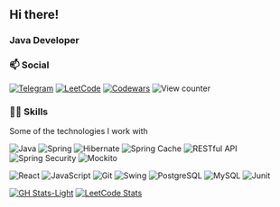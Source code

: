 ## Hi there!
### Java Developer
### 📫  Social
[![Telegram](https://img.shields.io/badge/TELEGRAM-Hikitosik-grey?logo=telegram&style=for-the-badge)](https://t.me/Nikitosik47896)
[![LeetCode](https://img.shields.io/badge/LEETCODE-grey?logo=leetcode&style=for-the-badge)](https://leetcode.com/Kruutteri1/)
[![Codewars](https://img.shields.io/badge/Codewars-grey?style=for-the-badge&logo=codewars&logoColor=red)](https://www.codewars.com/users/Kruutteri1) 
![View counter](https://komarev.com/ghpvc/?username=Kruutteri1&style=for-the-badge)

### 👨‍💻  Skills
Some of the technologies I work with

![Java](https://img.shields.io/badge/java-grey.svg?style=for-the-badge&logo=java&logoColor=white) ![Spring](https://img.shields.io/badge/spring-grey.svg?style=for-the-badge&logo=spring&logoColor=white) ![Hibernate](https://img.shields.io/badge/Hibernate-grey.svg?style=for-the-badge&logo=hibernate&logoColor=white) ![Spring Cache](https://img.shields.io/badge/Spring_Cache-grey.svg?style=for-the-badge&logo=spring&logoColor=white) ![RESTful API](https://img.shields.io/badge/RESTful_API-grey.svg?style=for-the-badge&logo=api&logoColor=white) ![Spring Security](https://img.shields.io/badge/Spring_Security-grey.svg?style=for-the-badge&logo=springsecurity&logoColor=white) ![Mockito](https://img.shields.io/badge/Mockito-grey.svg?style=for-the-badge&logo=mockito&logoColor=white) 

![React](https://img.shields.io/badge/React-grey.svg?style=for-the-badge&logo=react&logoColor=white) ![JavaScript](https://img.shields.io/badge/JavaScript-grey.svg?style=for-the-badge&logo=javascript&logoColor=white) ![Git](https://img.shields.io/badge/git-grey.svg?style=for-the-badge&logo=git&logoColor=white) ![Swing](https://img.shields.io/badge/Swing-grey.svg?style=for-the-badge&logo=java&logoColor=white) ![PostgreSQL](https://img.shields.io/badge/PostgreSQL-grey.svg?style=for-the-badge&logo=postgresql&logoColor=white) ![MySQL](https://img.shields.io/badge/mysql-grey.svg?style=for-the-badge&logo=mysql&logoColor=white) ![Junit](https://img.shields.io/badge/JUnit-grey.svg?style=for-the-badge&logo=Junit5&logoColor=white)

[![GH Stats-Light](https://github-readme-stats.vercel.app/api?username=Kruutteri1&show_icons=true&theme=default&include_all_commits=true&hide_rank=true#gh-light-mode-only)](https://github.com/Kruutteri1/#gh-light-mode-only)
[![LeetCode Stats](https://leetcode.card.workers.dev/Kruuttri1?theme=default&font=baloo&extension=null#gh-light-mode-only)](https://leetcode.com/u/Kruutteri1/#gh-light-mode-only)
